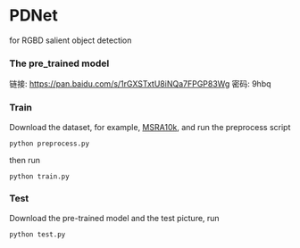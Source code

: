 # PDNet
for RGBD salient object detection


### The pre_trained model
链接: https://pan.baidu.com/s/1rGXSTxtU8iNQa7FPGP83Wg 密码: 9hbq

### Train
Download the dataset, for example, [MSRA10k](http://mmcheng.net/zh/msra10k/), and run the preprocess script
```
python preprocess.py
```

then run
```
python train.py
```

### Test 
Download the pre-trained model and the test picture, run
```
python test.py
```

